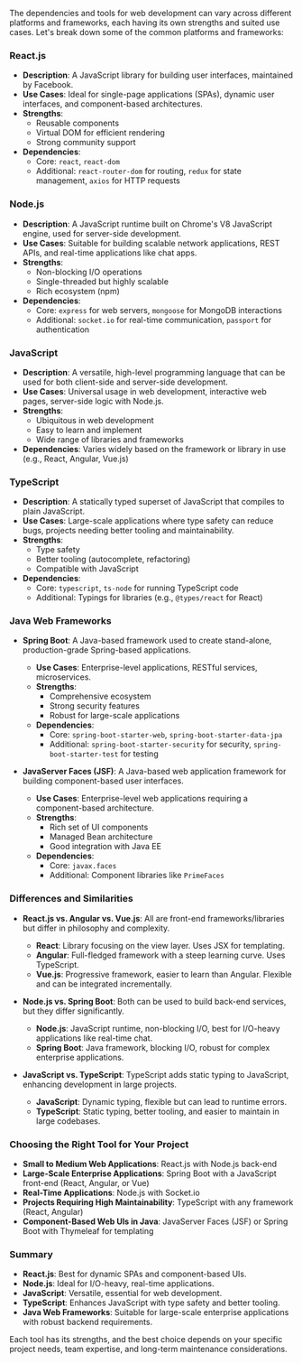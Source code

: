 The dependencies and tools for web development can vary across different platforms and frameworks, each having its own strengths and suited use cases. Let's break down some of the common platforms and frameworks:

### React.js
- **Description**: A JavaScript library for building user interfaces, maintained by Facebook.
- **Use Cases**: Ideal for single-page applications (SPAs), dynamic user interfaces, and component-based architectures.
- **Strengths**:
    - Reusable components
    - Virtual DOM for efficient rendering
    - Strong community support
- **Dependencies**:
    - Core: `react`, `react-dom`
    - Additional: `react-router-dom` for routing, `redux` for state management, `axios` for HTTP requests

### Node.js
- **Description**: A JavaScript runtime built on Chrome's V8 JavaScript engine, used for server-side development.
- **Use Cases**: Suitable for building scalable network applications, REST APIs, and real-time applications like chat apps.
- **Strengths**:
    - Non-blocking I/O operations
    - Single-threaded but highly scalable
    - Rich ecosystem (npm)
- **Dependencies**:
    - Core: `express` for web servers, `mongoose` for MongoDB interactions
    - Additional: `socket.io` for real-time communication, `passport` for authentication

### JavaScript
- **Description**: A versatile, high-level programming language that can be used for both client-side and server-side development.
- **Use Cases**: Universal usage in web development, interactive web pages, server-side logic with Node.js.
- **Strengths**:
    - Ubiquitous in web development
    - Easy to learn and implement
    - Wide range of libraries and frameworks
- **Dependencies**: Varies widely based on the framework or library in use (e.g., React, Angular, Vue.js)

### TypeScript
- **Description**: A statically typed superset of JavaScript that compiles to plain JavaScript.
- **Use Cases**: Large-scale applications where type safety can reduce bugs, projects needing better tooling and maintainability.
- **Strengths**:
    - Type safety
    - Better tooling (autocomplete, refactoring)
    - Compatible with JavaScript
- **Dependencies**:
    - Core: `typescript`, `ts-node` for running TypeScript code
    - Additional: Typings for libraries (e.g., `@types/react` for React)

### Java Web Frameworks
- **Spring Boot**: A Java-based framework used to create stand-alone, production-grade Spring-based applications.
    - **Use Cases**: Enterprise-level applications, RESTful services, microservices.
    - **Strengths**:
        - Comprehensive ecosystem
        - Strong security features
        - Robust for large-scale applications
    - **Dependencies**:
        - Core: `spring-boot-starter-web`, `spring-boot-starter-data-jpa`
        - Additional: `spring-boot-starter-security` for security, `spring-boot-starter-test` for testing

- **JavaServer Faces (JSF)**: A Java-based web application framework for building component-based user interfaces.
    - **Use Cases**: Enterprise-level web applications requiring a component-based architecture.
    - **Strengths**:
        - Rich set of UI components
        - Managed Bean architecture
        - Good integration with Java EE
    - **Dependencies**:
        - Core: `javax.faces`
        - Additional: Component libraries like `PrimeFaces`

### Differences and Similarities

- **React.js vs. Angular vs. Vue.js**: All are front-end frameworks/libraries but differ in philosophy and complexity.
    - **React**: Library focusing on the view layer. Uses JSX for templating.
    - **Angular**: Full-fledged framework with a steep learning curve. Uses TypeScript.
    - **Vue.js**: Progressive framework, easier to learn than Angular. Flexible and can be integrated incrementally.

- **Node.js vs. Spring Boot**: Both can be used to build back-end services, but they differ significantly.
    - **Node.js**: JavaScript runtime, non-blocking I/O, best for I/O-heavy applications like real-time chat.
    - **Spring Boot**: Java framework, blocking I/O, robust for complex enterprise applications.

- **JavaScript vs. TypeScript**: TypeScript adds static typing to JavaScript, enhancing development in large projects.
    - **JavaScript**: Dynamic typing, flexible but can lead to runtime errors.
    - **TypeScript**: Static typing, better tooling, and easier to maintain in large codebases.

### Choosing the Right Tool for Your Project

- **Small to Medium Web Applications**: React.js with Node.js back-end
- **Large-Scale Enterprise Applications**: Spring Boot with a JavaScript front-end (React, Angular, or Vue)
- **Real-Time Applications**: Node.js with Socket.io
- **Projects Requiring High Maintainability**: TypeScript with any framework (React, Angular)
- **Component-Based Web UIs in Java**: JavaServer Faces (JSF) or Spring Boot with Thymeleaf for templating

### Summary

- **React.js**: Best for dynamic SPAs and component-based UIs.
- **Node.js**: Ideal for I/O-heavy, real-time applications.
- **JavaScript**: Versatile, essential for web development.
- **TypeScript**: Enhances JavaScript with type safety and better tooling.
- **Java Web Frameworks**: Suitable for large-scale enterprise applications with robust backend requirements.

Each tool has its strengths, and the best choice depends on your specific project needs, team expertise, and long-term maintenance considerations.
